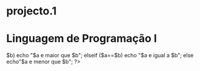 # projecto.1
<!DOCTYPE html>

<html>
<head>
	<link rel="stylesheet" href="_css/main.css"/>
	<meta charset="UTF-8"/>
	<title> Linguagem de Programação I </title>
	<h1> Linguagem de Programação I </h1>
</head>
<body>
	<div>
	<?php
		$a=$_GET["param1"];
		$b=$_GET["param2"];
		if($a > $b)
			echo "$a e maior que $b";
		elseif ($a==$b)
			echo "$a e igual a $b";
		else
			echo"$a e menor que $b";
	?>
	</div>
	</body>
</html>
